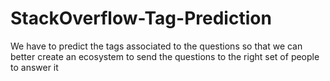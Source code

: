 # StackOverflow-Tag-Prediction
We have to predict the tags associated to the questions so that we can better create an ecosystem to send the questions to the right set of people to answer it

